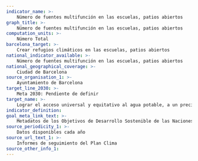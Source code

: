 ```yaml
---
indicator_name: >-
    Número de fuentes multifunción en las escuelas, patios abiertos
graph_title: >-
    Número de fuentes multifunción en las escuelas, patios abiertos
computation_units: >-
	Número Total
barcelona_target: >-
	Crear refugios climáticos en las escuelas, patios abiertos
national_indicator_available: >-
	Número de fuentes multifunción en las escuelas, patios abiertos
national_geographical_coverage: >-
	Ciudad de Barcelona
source_organisation_1: >-
	Ayuntamiento de Barcelona
target_line_2030: >-
    Meta 2030: Pendiente de definir
target_name: >-
	Lograr el acceso universal y equitativo al agua potable, a un precio asequible para todas las personas
indicator_definition:
goal_meta_link_text: >-
	Metadatos de los Objetivos de Desarrollo Sostenible de las Naciones Unidas (pdf 894kB)
source_periodicity_1: >-
	Datos disponibles cada año
source_url_text_1: >-
	Informes de seguimiento del Plan Clima
source_other_info_1:
---
```

